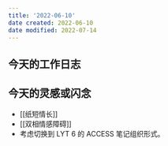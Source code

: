 ```yaml
---
title: '2022-06-10'
date created: 2022-06-10
date modified: 2022-07-14
---
```


## 今天的工作日志

## 今天的灵感或闪念

- [[纸短情长]]
- [[双相情感障碍]]
- 考虑切换到 LYT 6 的 ACCESS 笔记组织形式。
